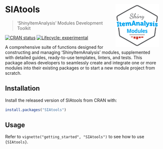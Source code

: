 
<!-- README.md is generated from README.Rmd. Please edit that file -->

# SIAtools <img src="man/figures/logo.svg" align="right" width="142"/>

> ‘ShinyItemAnalysis’ Modules Development Toolkit

<!-- badges: start -->
<!-- [![R-CMD-check](https://github.com/ApplStat/SIAtools/actions/workflows/R-CMD-check.yaml/badge.svg)](https://github.com/ApplStat/SIAtools/actions/workflows/R-CMD-check.yaml) -->

[![CRAN
status](https://www.r-pkg.org/badges/version/SIAtools)](https://CRAN.R-project.org/package=SIAtools)
[![Lifecycle:
experimental](https://img.shields.io/badge/lifecycle-experimental-orange.svg)](https://lifecycle.r-lib.org/articles/stages.html#experimental)

<!-- badges: end -->

A comprehensive suite of functions designed for constructing and
managing ‘ShinyItemAnalysis’ modules, supplemented with detailed guides,
ready-to-use templates, linters, and tests. This package allows
developers to seamlessly create and integrate one or more modules into
their existing packages or to start a new module project from scratch.

## Installation

Install the released version of SIAtools from CRAN with:

``` r
install.packages("SIAtools")
```

<!-- Or install the development version from GitHub with: -->
<!-- ```{r} -->
<!-- if (!require(remotes)) {install.packages("remotes")} -->
<!-- remotes::install_github("ApplStat/SIAtools") -->
<!-- ``` -->

## Usage

Refer to `vignette("getting_started", "SIAtools")` to see how to use
`{SIAtools}`.
